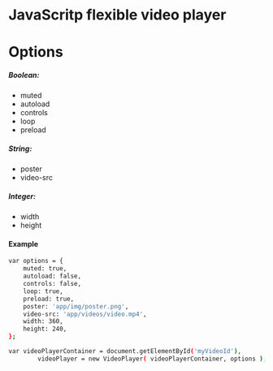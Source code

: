 # JavaScritp flexible video player

# Options
##### Boolean: #####
- muted
- autoload
- controls
- loop
- preload

##### String: #####
- poster
- video-src

##### Integer: #####
- width
- height


#### Example ####

```sh
var options = {
    muted: true,
    autoload: false,
    controls: false,
    loop: true,
    preload: true,
    poster: 'app/img/poster.png',
    video-src: 'app/videos/video.mp4',
    width: 360,
    height: 240,
};

var videoPlayerContainer = document.getElementById('myVideoId'),
        videoPlayer = new VideoPlayer( videoPlayerContainer, options );
```
